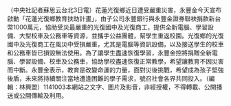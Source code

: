 （中央社記者蘇思云台北3日電）花蓮光復鄉近日遭受嚴重災害，永豐金今天宣布啟動「花蓮光復鄉教育扶助計畫」，由子公司永豐銀行與永豐金證券聯袂捐款新台幣1000萬元，協助受災最嚴重的光復國中及光復商工，提供全新電腦、學習設備、大型校車及公務車等資源，並攜手公益團體，幫學生重返校園。光復鄉的光復國中及光復商工在風災中受損嚴重，尤其是電腦等資訊設備，以及接送學生的校車和公務車皆已損毀無法使用。為了讓學生盡速恢復學習，永豐金控將捐贈全新電腦、學習設備、校車及公務車，協助學校盡速恢復正常教學，希望讓教育不因災害而中斷。永豐金表示，教育是改變命運的力量，面對災後挑戰，希望成為孩子堅強後盾，未來將持續關注當地遭逢困難的學子需求，號召社會各界共同投入。（編輯：林興盟）1141003本網站之文字、圖片及影音，非經授權，不得轉載、公開播送或公開傳輸及利用。